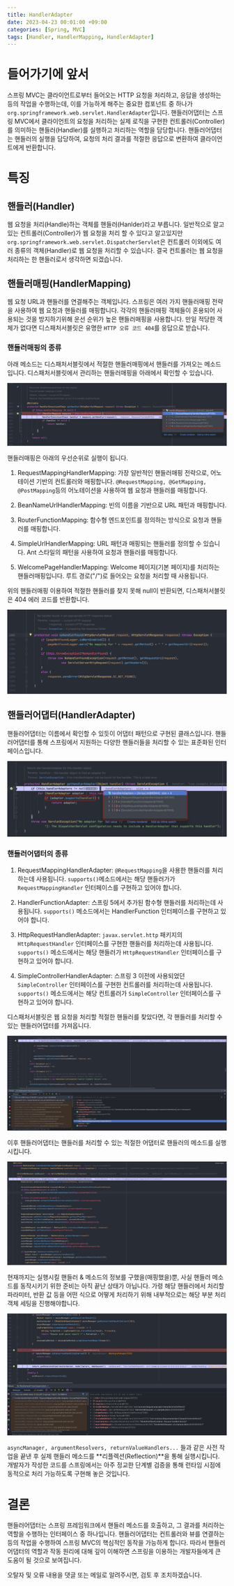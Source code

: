 ```yaml
---
title: HandlerAdapter
date: 2023-04-23 00:01:00 +09:00
categories: [Spring, MVC]
tags: [Handler, HandlerMapping, HandlerAdapter]
---
```


# 들어가기에 앞서

스프링 MVC는 클라이언트로부터 들어오는 HTTP 요청을 처리하고, 응답을 생성하는 등의 작업을 수행하는데, 이를 가능하게 해주는 중요한 컴포넌트 중 하나가 ``` org.springframework.web.servlet.HandlerAdapter ```입니다. 핸들러어댑터는 스프링 MVC에서 클라이언트의 요청을 처리하는 실제 로직을 구현한 컨트롤러(Controller)를 의미하는 핸들러(Handler)를 실행하고 처리하는 역할을 담당합니다. 핸들러어댑터는 핸들러의 실행을 담당하여, 요청의 처리 결과를 적절한 응답으로 변환하여 클라이언트에게 반환합니다.

# 특징

## 핸들러(Handler)

웹 요청을 처리(Handle)하는 객체를 핸들러(Hanlder)라고 부릅니다. 일반적으로 알고 있는 컨트롤러(Controller)가 웹 요청을 처리 할 수 있다고 알고있지만 ``` org.springframework.web.servlet.DispatcherServlet ```은 컨트롤러 이외에도 여러 종류의 객체(Handler)로 웹 요청을 처리할 수 있습니다. 결국 컨트롤러는 웹 요청을 처리하는 한 핸들러로서 생각하면 되겠습니다.

## 핸들러매핑(HandlerMapping)

웹 요청 URL과 핸들러를 연결해주는 객체입니다. 스프링은 여러 가지 핸들러매핑 전략을 사용하여 웹 요청과 핸들러를 매핑합니다. 각각의 핸들러매핑 객체들이 혼용되어 사용되는 것을 방지하기위해 운선 순위가 높은 핸들러매핑을 사용합니다. 만일 적당한 객체가 없다면 디스패처서블릿은 유명한 ``` HTTP 오류 코드 404 ```를 응답으로 받습니다.

### 핸들러매핑의 종류

아래 메소드는 디스패처서블릿에서 적절한 핸들러매핑에서 핸들러를 가져오는 메소드입니다. 디스패처서블릿에서 관리하는 핸들러매핑을 아래에서 확인할 수 있습니다.

![handler-mappings](/assets/img/spring/mvc/handler-adapter/handler-mappings.png)

핸들러매핑은 아래의 우선순위로 실행이 됩니다.

1. RequestMappingHandlerMapping: 가장 일반적인 핸들러매핑 전략으로, 어노테이션 기반의 컨트롤러와 매핑합니다. ``` @RequestMapping, @GetMapping, @PostMapping ```등의 어노테이션을 사용하여 웹 요청과 핸들러를 매핑합니다.

2. BeanNameUrlHandlerMapping: 빈의 이름을 기반으로 URL 패턴과 매핑합니다.

3. RouterFunctionMapping: 함수형 엔드포인트를 정의하는 방식으로 요청과 핸들러를 매핑합니다.

4. SimpleUrlHandlerMapping: URL 패턴과 매핑되는 핸들러를 정의할 수 있습니다. Ant 스타일의 패턴을 사용하여 요청과 핸들러를 매핑합니다.

5. WelcomePageHandlerMapping: Welcome 페이지(기본 페이지)를 처리하는 핸들러매핑입니다. 루트 경로("/")로 들어오는 요청을 처리할 때 사용됩니다.

위의 핸들러매핑 이용하여 적절한 핸들러를 찾지 못해 null이 반환되면, 디스패처서블릿은 404 에러 코드를 반환합니다.

![no-handler-found](/assets/img/spring/mvc/handler-adapter/no-handler-found.png)

## 핸들러어댑터(HandlerAdapter)

핸들러어댑터는 이름에서 확인할 수 있듯이 어댑터 패턴으로 구현된 클래스입니다. 핸들러어댑터를 통해 스프링에서 지원하는 다양한 핸들러들을 처리할 수 있는 표준화된 인터페이스입니다.

![get-handler-adapter](/assets/img/spring/mvc/handler-adapter/get-handler-adapter.png)

### 핸들러어댑터의 종류

1. RequestMappingHandlerAdapter: ``` @RequestMapping ```을 사용한 핸들러를 처리하는데 사용됩니다. ``` supports() ```메소드에서는 해당 핸들러가가 ``` RequestMappingHandler ``` 인터페이스를 구현하고 있어야 합니다.

2. HandlerFunctionAdapter: 스프링 5에서 추가된 함수형 핸들러를 처리하는데 사용됩니다. ``` supports() ``` 메소드에서는 HandlerFunction 인터페이스를 구현하고 있어야 합니다.

3. HttpRequestHandlerAdapter: ``` javax.servlet.http ``` 패키지의 ``` HttpRequestHandler ``` 인터페이스를 구현한 핸들러를 처리하는데 사용됩니다. ``` supports() ``` 메소드에서는 해당 핸들러가 ``` HttpRequestHandler ``` 인터페이스를 구현하고 있어야 합니다.

4. SimpleControllerHandlerAdapter: 스프링 3 이전에 사용되었던 ``` SimpleController ``` 인터페이스를 구현한 컨트롤러를 처리하는데 사용됩니다. ``` supports() ``` 메소드에서는 해당 컨트롤러가 ``` SimpleController ``` 인터페이스를 구현하고 있어야 합니다.

디스패처서블릿은 웹 요청을 처리할 적절한 핸들러를 찾았다면, 각 핸들러를 처리할 수 있는 핸들러어댑터를 가져옵니다.

![call-hanlde](/assets/img/spring/mvc/handler-adapter/call-handle.png)

이후 핸들러어댑터는 핸들러를 처리할 수 있는 적절한 어댑터로 핸들러의 메소드를 실행시킵니다.

![invoke-handler-method-1](/assets/img/spring/mvc/handler-adapter/invoke-handler-method-1.png)

현재까지는 실행시킬 핸들러 & 메소드의 정보를 구했을(매핑했을)뿐, 사실 핸들러 메소드를 동작시키기 위한 준비는 아직 끝난 상태가 아닙니다. 가령 해당 핸들러에서 처리할 파라미터, 반환 값 등을 어떤 식으로 어떻게 처리하기 위해 내부적으로는 해당 부분 처리 객체 세팅을 진행해야합니다.

![invoke-handler-method-2](/assets/img/spring/mvc/handler-adapter/invoke-handler-method-2.png)

``` asyncManager, argumentResolvers, returnValueHandlers... ``` 들과 같은 사전 작업을 끝낸 후 실제 핸들러 메소드를 **리플렉션(Reflection)**을 통해 실행시킵니다.  
개발자가 작성한 코드를 스프링에서는 아주 정교한 단계별 검증을 통해 런타임 시점에 동적으로 처리 가능하도록 구현해 놓은 것입니다.

# 결론

핸들러어댑터는 스프링 프레임워크에서 핸들러 메소드를 호출하고, 그 결과를 처리하는 역할을 수행하는 인터페이스 중 하나입니다.
핸들러어댑터는 컨트롤러와 뷰를 연결하는 등의 작업을 수행하여 스프링 MVC의 핵심적인 동작을 가능하게 합니다. 따라서 핸들러어댑터의 역할과 작동 원리에 대해 깊이 이해하면 스프링을 이용하는 개발자들에게 큰 도움이 될 것으로 보여집니다.

오탈자 및 오류 내용을 댓글 또는 메일로 알려주시면, 검토 후 조치하겠습니다. 

